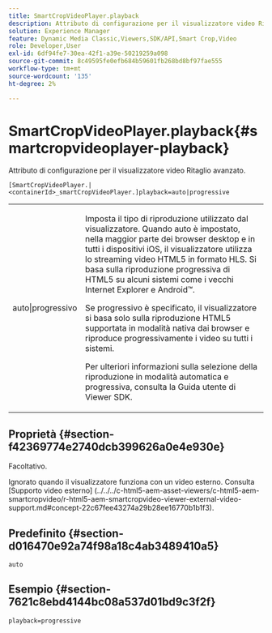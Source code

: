 ```yaml
---
title: SmartCropVideoPlayer.playback
description: Attributo di configurazione per il visualizzatore video Ritaglio avanzato.
solution: Experience Manager
feature: Dynamic Media Classic,Viewers,SDK/API,Smart Crop,Video
role: Developer,User
exl-id: 6df94fe7-30ea-42f1-a39e-50219259a098
source-git-commit: 8c49595fe0efb684b59601fb268bd8bf97fae555
workflow-type: tm+mt
source-wordcount: '135'
ht-degree: 2%

---
```


# SmartCropVideoPlayer.playback{#smartcropvideoplayer-playback}

Attributo di configurazione per il visualizzatore video Ritaglio avanzato.

`[SmartCropVideoPlayer.|<containerId>_smartCropVideoPlayer.]playback=auto|progressive`

<table id="table_C616483932C2482CA9794DDD7313FD7C"> 
 <tbody> 
  <tr> 
   <td colname="col1"> <p> <span class="codeph"> auto|progressivo</span> </p> </td> 
   <td colname="col2"> <p> Imposta il tipo di riproduzione utilizzato dal visualizzatore. Quando <span class="codeph"> auto</span> è impostato, nella maggior parte dei browser desktop e in tutti i dispositivi iOS, il visualizzatore utilizza lo streaming video HTML5 in formato HLS. Si basa sulla riproduzione progressiva di HTML5 su alcuni sistemi come i vecchi Internet Explorer e Android™. </p> <p>Se <span class="codeph"> progressivo</span> è specificato, il visualizzatore si basa solo sulla riproduzione HTML5 supportata in modalità nativa dai browser e riproduce progressivamente i video su tutti i sistemi. </p> <p>Per ulteriori informazioni sulla selezione della riproduzione in modalità automatica e progressiva, consulta la Guida utente di Viewer SDK. </p> </td> 
  </tr> 
 </tbody> 
</table>

## Proprietà {#section-f42369774e2740dcb399626a0e4e930e}

Facoltativo.

Ignorato quando il visualizzatore funziona con un video esterno. Consulta [Supporto video esterno]
(../../../c-html5-aem-asset-viewers/c-html5-aem-smartcropvideo/r-html5-aem-smartcropvideo-viewer-external-video-support.md#concept-22c67fee43274a29b28ee16770b1b1f3).

## Predefinito {#section-d016470e92a74f98a18c4ab3489410a5}

`auto`

## Esempio {#section-7621c8ebd4144bc08a537d01bd9c3f2f}

```
playback=progressive
```
